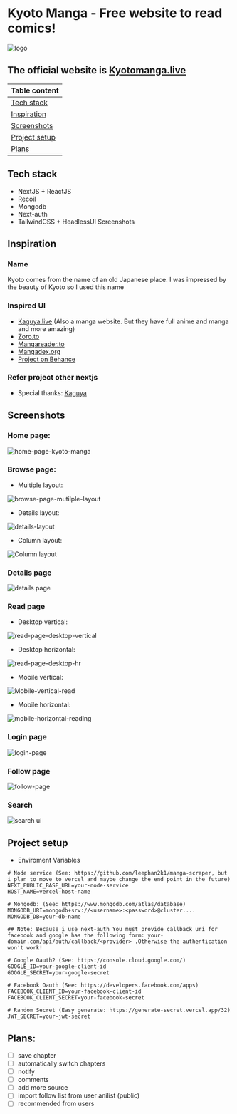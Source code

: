 # Kyoto Manga - Free website to read comics!

![logo](https://res.cloudinary.com/lee1002/image/upload/v1656521375/personal/s3xxxnifckkingetv4p8.png)

## The official website is [Kyotomanga.live](http://kyotomanga.live/)

| Table content                                                          |
| ---------------------------------------------------------------------- |
| [Tech stack](https://github.com/leephan2k1/manga-app#Tech-stack)       |
| [Inspiration](https://github.com/leephan2k1/manga-app#inspiration)     |
| [Screenshots](https://github.com/leephan2k1/manga-app#screenshots)     |
| [Project setup](https://github.com/leephan2k1/manga-app#project-setup) |
| [Plans](https://github.com/leephan2k1/manga-app#plans)                 |

## Tech stack

-   NextJS + ReactJS
-   Recoil
-   Mongodb
-   Next-auth
-   TailwindCSS + HeadlessUI
    Screenshots

## Inspiration

### Name

Kyoto comes from the name of an old Japanese place. I was impressed by the beauty of Kyoto so I used this name

### Inspired UI

-   [Kaguya.live](https://kaguya.live/) (Also a manga website. But they have full anime and manga and more amazing)
-   [Zoro.to](https://zoro.to)
-   [Mangareader.to](https://mangareader.to/)
-   [Mangadex.org](https://mangadex.org)
-   [Project on Behance](https://www.behance.net/gallery/127797927/Manga-Reader-Website-design-freelance-project/modules/724762653?fbclid=IwAR0y_RgdUybLajZZMWpnDYUWxf1IHytDsrOSsJheEAopC-wmNVqzISjZatk)

### Refer project other nextjs

-   Special thanks: [Kaguya](https://github.com/hoangvu12/Kaguya)

## Screenshots

### Home page:

![home-page-kyoto-manga](https://res.cloudinary.com/lee1002/image/upload/v1656087170/personal/dqpi0v4gfsoj6kkwg7oc.png)

### Browse page:

-   Multiple layout:

![browse-page-mutilple-layout](https://res.cloudinary.com/lee1002/image/upload/v1656522858/personal/wo6mcb9ns4adr620gt6u.png)

-   Details layout:

![details-layout](https://res.cloudinary.com/lee1002/image/upload/v1656522973/personal/qjc3pznflejhthtysjbs.png)

-   Column layout:

![Column layout](https://res.cloudinary.com/lee1002/image/upload/v1656523036/personal/bsqssrxxxqgtvzes4hbm.png)

### Details page

![details page](https://res.cloudinary.com/lee1002/image/upload/v1656523136/personal/vzkbstxjgo62tvz8grxl.png)

### Read page

-   Desktop vertical:

![read-page-desktop-vertical](https://res.cloudinary.com/lee1002/image/upload/v1656523214/personal/j3usixubbkjcxtlpjk0k.png)

-   Desktop horizontal:

![read-page-desktop-hr](https://res.cloudinary.com/lee1002/image/upload/v1656523313/personal/wwqvuoud5dlcs6mqdlgz.png)

-   Mobile vertical:

![Mobile-vertical-read](https://res.cloudinary.com/lee1002/image/upload/v1656523418/personal/o9xlpliyd9blxjtq6lof.png)

-   Mobile horizontal:

![mobile-horizontal-reading](https://res.cloudinary.com/lee1002/image/upload/v1656523548/personal/ldcmg19fp3rzemo5a8oe.png)

### Login page

![login-page](https://res.cloudinary.com/lee1002/image/upload/v1656523611/personal/fuwgteshnqlftmzb3ssb.png)

### Follow page

![follow-page](https://res.cloudinary.com/lee1002/image/upload/v1656523730/personal/l554kot7wopcmm4zqznu.png)

### Search

![search ui](https://res.cloudinary.com/lee1002/image/upload/v1656523786/personal/ryzjmqmxlmpq2egyfwz5.png)

## Project setup

-   Enviroment Variables

```
# Node service (See: https://github.com/leephan2k1/manga-scraper, but i plan to move to vercel and maybe change the end point in the future)
NEXT_PUBLIC_BASE_URL=your-node-service
HOST_NAME=vercel-host-name

# Mongodb: (See: https://www.mongodb.com/atlas/database)
MONGODB_URI=mongodb+srv://<username>:<password>@cluster....
MONGODB_DB=your-db-name

## Note: Because i use next-auth You must provide callback uri for facebook and google has the following form: your-domain.com/api/auth/callback/<provider> .Otherwise the authentication won't work!

# Google Oauth2 (See: https://console.cloud.google.com/)
GOOGLE_ID=your-google-client-id
GOOGLE_SECRET=your-google-secret

# Facebook Oauth (See: https://developers.facebook.com/apps)
FACEBOOK_CLIENT_ID=your-facebook-client-id
FACEBOOK_CLIENT_SECRET=your-facebook-secret

# Random Secret (Easy generate: https://generate-secret.vercel.app/32)
JWT_SECRET=your-jwt-secret

```

## Plans:

-   [ ] save chapter
-   [ ] automatically switch chapters
-   [ ] notify
-   [ ] comments
-   [ ] add more source
-   [ ] import follow list from user anilist (public)
-   [ ] recommended from users
